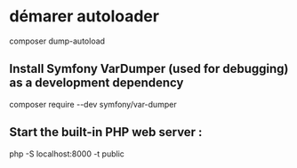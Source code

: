 # démarer autoloader
composer dump-autoload

## Install Symfony VarDumper (used for debugging) as a development dependency
composer require --dev symfony/var-dumper

## Start the built-in PHP web server :

php -S localhost:8000 -t public